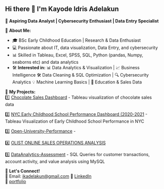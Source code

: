 ## Hi there 👋 I'm Kayode Idris Adelakun 
🚀 **Aspiring Data Analyst | Cybersecurity Enthusiast | Data Entry Specialist**

🔹 **About Me:**  
- 🎓 BSc Early Childhood Education | Research & Data Enthusiast  
- 💻 Passionate about IT, data visualization, Data Entry, and cybersecurity  
- 📊 Skilled in Tableau, Excel, SPSS, SQL, Python (pandas, Numpy, seaborns etc) and data analytics  
- 🛠️ **Interested in:** 📊 Data Analytics & Visualization | 📈 Business Intelligence
🛠️ Data Cleaning & SQL Optimization | 🔍 Cybersecurity Analytics
💡 Machine Learning Basics | 🌱 Education & Sales Data

🔹 **My Projects:**  
1️⃣ [Chocolate Sales Dashboard](#) - Tableau visualization of chocolate sales data

2️⃣ [NYC Early Childhood School Performance Dashboard (2020-2021](#) - Tableau Visualization of Early Childhood School Performance in NYC  

3️⃣ [Open-University-Performance](#) -

4️⃣ [OLIST ONLINE SALES OPERATIONS ANALYSIS](#) 

5️⃣ [DataAnalytics-Assessment](#) - SQL Queries for customer transactions, account activity, and value analysis using MySQL

🔹 **Let's Connect!**  
📧 Email: ikadelakun@gmail.com 
🔗 [LinkedIn](https://www.linkedin.com/in/kayode-adelakun-4b68a2343/)  
🔗 [portfolio](https://www.notion.so/kayodeadelakun/Kayode-Adelakun-Data-Analyst-1df49280611280f98b58ec2685868f5f)


<!--
**kayode-cs/kayode-cs** is a ✨ _special_ ✨ repository because its `README.md` (this file) appears on your GitHub profile.

Here are some ideas to get you started:

- 🔭 I’m currently working on ...
- 🌱 I’m currently learning ...
- 👯 I’m looking to collaborate on ...
- 🤔 I’m looking for help with ...
- 💬 Ask me about ...
- 📫 How to reach me: ...
- 😄 Pronouns: ...
- ⚡ Fun fact: ...
-->
